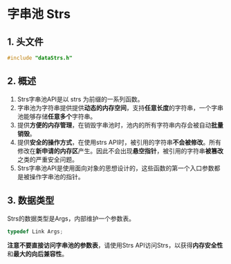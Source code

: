 # 字串池 Strs
## 1. 头文件
```c
#include "dataStrs.h"
```
## 2. 概述

1. Strs字串池API是以 strs 为前缀的一系列函数。
1. 字串池为字符串提供提供**动态的内存空间**，支持**任意长度**的字符串，一个字串池能够存储**任意多个**字符串。
1. 提供**方便的内存管理**，在销毁字串池时，池内的所有字符串内存会被自动**批量销毁**。
1. 提供**安全的操作方式**，在使用strs API时，被引用的字符串**不会被修改**。所有修改在**新申请的内存区**产生。因此不会出现**悬空指针**，被引用的字符串**被篡改**之类的严重安全问题。
1. Strs字串池API是使用面向对象的思想设计的，这些函数的第一个入口参数都是被操作字串池的指针。
## 3. 数据类型
Strs的数据类型是Args，内部维护一个参数表。
```c
typedef Link Args;
```
**注意不要直接访问字串池的参数表**，请使用Strs API访问Strs，以获得**内存安全性**和**最大的向后兼容性**。
## 
